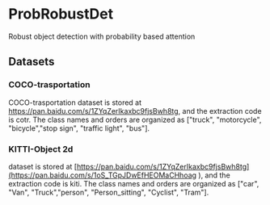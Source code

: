 # ProbRobustDet
Robust object detection with probability based attention

## Datasets
### COCO-trasportation
COCO-trasportation dataset is stored at https://pan.baidu.com/s/1ZYqZerIkaxbc9fjsBwh8tg, and the extraction code is cotr. The class names and orders are organized as ["truck", "motorcycle", "bicycle","stop sign", "traffic light", "bus"].
### KITTI-Object 2d
dataset is stored at [https://pan.baidu.com/s/1ZYqZerIkaxbc9fjsBwh8tg](https://pan.baidu.com/s/1oS_TGpJDwEfHEOMaCHhoag ), and the extraction code is kiti. The class names and orders are organized as ["car", "Van", "Truck","person", "Person_sitting", "Cyclist", "Tram"].
